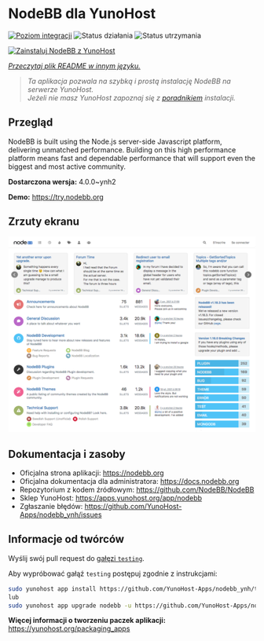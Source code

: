 <!--
To README zostało automatycznie wygenerowane przez <https://github.com/YunoHost/apps/tree/master/tools/readme_generator>
Nie powinno być ono edytowane ręcznie.
-->

# NodeBB dla YunoHost

[![Poziom integracji](https://apps.yunohost.org/badge/integration/nodebb)](https://ci-apps.yunohost.org/ci/apps/nodebb/)
![Status działania](https://apps.yunohost.org/badge/state/nodebb)
![Status utrzymania](https://apps.yunohost.org/badge/maintained/nodebb)

[![Zainstaluj NodeBB z YunoHost](https://install-app.yunohost.org/install-with-yunohost.svg)](https://install-app.yunohost.org/?app=nodebb)

*[Przeczytaj plik README w innym języku.](./ALL_README.md)*

> *Ta aplikacja pozwala na szybką i prostą instalację NodeBB na serwerze YunoHost.*  
> *Jeżeli nie masz YunoHost zapoznaj się z [poradnikiem](https://yunohost.org/install) instalacji.*

## Przegląd

NodeBB is built using the Node.js server-side Javascript platform, delivering unmatched performance.
Building on this high performance platform means fast and dependable performance that will support even the biggest and most active community.

**Dostarczona wersja:** 4.0.0~ynh2

**Demo:** <https://try.nodebb.org>

## Zrzuty ekranu

![Zrzut ekranu z NodeBB](./doc/screenshots/screenshot.png)

## Dokumentacja i zasoby

- Oficjalna strona aplikacji: <https://nodebb.org>
- Oficjalna dokumentacja dla administratora: <https://docs.nodebb.org>
- Repozytorium z kodem źródłowym: <https://github.com/NodeBB/NodeBB>
- Sklep YunoHost: <https://apps.yunohost.org/app/nodebb>
- Zgłaszanie błędów: <https://github.com/YunoHost-Apps/nodebb_ynh/issues>

## Informacje od twórców

Wyślij swój pull request do [gałęzi `testing`](https://github.com/YunoHost-Apps/nodebb_ynh/tree/testing).

Aby wypróbować gałąź `testing` postępuj zgodnie z instrukcjami:

```bash
sudo yunohost app install https://github.com/YunoHost-Apps/nodebb_ynh/tree/testing --debug
lub
sudo yunohost app upgrade nodebb -u https://github.com/YunoHost-Apps/nodebb_ynh/tree/testing --debug
```

**Więcej informacji o tworzeniu paczek aplikacji:** <https://yunohost.org/packaging_apps>
